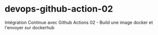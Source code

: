 # devops-github-action-02
Intégration Continue avec Github Actions 02 - Build une image docker et l'envoyer sur dockerhub
